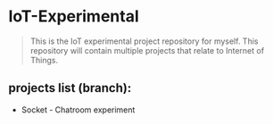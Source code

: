 # IoT-Experimental
 >This is the IoT experimental project repository for myself. This repository will contain multiple projects that relate to Internet of Things. 

 ## projects list (branch): 
 - Socket - Chatroom experiment
